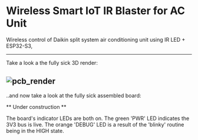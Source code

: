 # Wireless Smart IoT IR Blaster for AC Unit

Wireless control of Daikin split system air conditioning unit using IR LED + ESP32-S3,

---
Take a look a the fully sick 3D render:

![pcb_render](pcb_final_render.png)
---
..and now take a look at the fully sick assembled board:

** Under construction **

The board's indicator LEDs are both on. The green 'PWR' LED indicates the 3V3 bus is live. The orange 'DEBUG' LED is a result of the 'blinky' routine being in the HIGH state.


